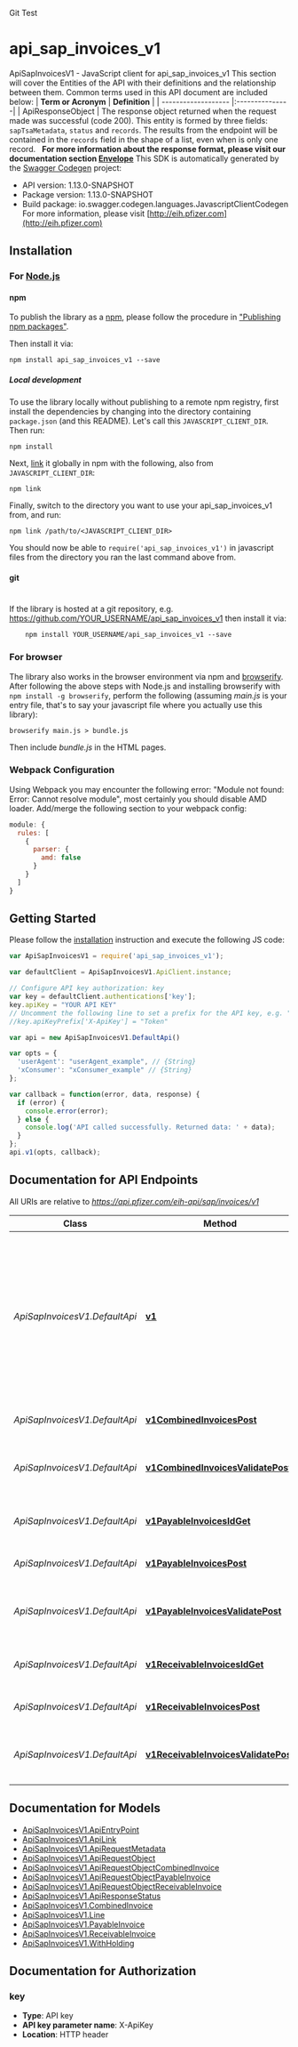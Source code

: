Git Test


# api_sap_invoices_v1

ApiSapInvoicesV1 - JavaScript client for api_sap_invoices_v1
 This section will cover the Entities of the API with their definitions and the relationship between them.  Common terms used in this API document are included below:  | **Term or Acronym** | **Definition** | | ------------------- |:---------------| | ApiResponseObject   | The response object returned when the request made was successful (code 200). This entity is formed by three fields: `sapTsaMetadata`, `status` and `records`. The results from the endpoint will be contained in the `records` field in the shape of a list, even when is only one record.  &nbsp; **For more information about the response format, please visit our documentation section [Envelope](https://developer.pfizer.com/documents/apisguide-envelope)**
This SDK is automatically generated by the [Swagger Codegen](https://github.com/swagger-api/swagger-codegen) project:

- API version: 1.13.0-SNAPSHOT
- Package version: 1.13.0-SNAPSHOT
- Build package: io.swagger.codegen.languages.JavascriptClientCodegen
For more information, please visit [http://eih.pfizer.com](http://eih.pfizer.com)

## Installation

### For [Node.js](https://nodejs.org/)

#### npm

To publish the library as a [npm](https://www.npmjs.com/),
please follow the procedure in ["Publishing npm packages"](https://docs.npmjs.com/getting-started/publishing-npm-packages).

Then install it via:

```shell
npm install api_sap_invoices_v1 --save
```

##### Local development

To use the library locally without publishing to a remote npm registry, first install the dependencies by changing 
into the directory containing `package.json` (and this README). Let's call this `JAVASCRIPT_CLIENT_DIR`. Then run:

```shell
npm install
```

Next, [link](https://docs.npmjs.com/cli/link) it globally in npm with the following, also from `JAVASCRIPT_CLIENT_DIR`:

```shell
npm link
```

Finally, switch to the directory you want to use your api_sap_invoices_v1 from, and run:

```shell
npm link /path/to/<JAVASCRIPT_CLIENT_DIR>
```

You should now be able to `require('api_sap_invoices_v1')` in javascript files from the directory you ran the last 
command above from.

#### git
#
If the library is hosted at a git repository, e.g.
https://github.com/YOUR_USERNAME/api_sap_invoices_v1
then install it via:

```shell
    npm install YOUR_USERNAME/api_sap_invoices_v1 --save
```

### For browser

The library also works in the browser environment via npm and [browserify](http://browserify.org/). After following
the above steps with Node.js and installing browserify with `npm install -g browserify`,
perform the following (assuming *main.js* is your entry file, that's to say your javascript file where you actually 
use this library):

```shell
browserify main.js > bundle.js
```

Then include *bundle.js* in the HTML pages.

### Webpack Configuration

Using Webpack you may encounter the following error: "Module not found: Error:
Cannot resolve module", most certainly you should disable AMD loader. Add/merge
the following section to your webpack config:

```javascript
module: {
  rules: [
    {
      parser: {
        amd: false
      }
    }
  ]
}
```

## Getting Started

Please follow the [installation](#installation) instruction and execute the following JS code:

```javascript
var ApiSapInvoicesV1 = require('api_sap_invoices_v1');

var defaultClient = ApiSapInvoicesV1.ApiClient.instance;

// Configure API key authorization: key
var key = defaultClient.authentications['key'];
key.apiKey = "YOUR API KEY"
// Uncomment the following line to set a prefix for the API key, e.g. "Token" (defaults to null)
//key.apiKeyPrefix['X-ApiKey'] = "Token"

var api = new ApiSapInvoicesV1.DefaultApi()

var opts = { 
  'userAgent': "userAgent_example", // {String} 
  'xConsumer': "xConsumer_example" // {String} 
};

var callback = function(error, data, response) {
  if (error) {
    console.error(error);
  } else {
    console.log('API called successfully. Returned data: ' + data);
  }
};
api.v1(opts, callback);

```

## Documentation for API Endpoints

All URIs are relative to *https://api.pfizer.com/eih-api/sap/invoices/v1*

Class | Method | HTTP request | Description
------------ | ------------- | ------------- | -------------
*ApiSapInvoicesV1.DefaultApi* | [**v1**](docs/DefaultApi.md#v1) | **GET** / | Singleton resource that exists outside any collection and  provides API information. Could be a good place to start with the interaction of the API
*ApiSapInvoicesV1.DefaultApi* | [**v1CombinedInvoicesPost**](docs/DefaultApi.md#v1CombinedInvoicesPost) | **POST** /combined/invoices | Creates a combined invoice
*ApiSapInvoicesV1.DefaultApi* | [**v1CombinedInvoicesValidatePost**](docs/DefaultApi.md#v1CombinedInvoicesValidatePost) | **POST** /combined/invoices/validate | Validates a combined invoice prior creation
*ApiSapInvoicesV1.DefaultApi* | [**v1PayableInvoicesIdGet**](docs/DefaultApi.md#v1PayableInvoicesIdGet) | **GET** /payable/invoices/{invoiceId} | Gets payable invoice by id
*ApiSapInvoicesV1.DefaultApi* | [**v1PayableInvoicesPost**](docs/DefaultApi.md#v1PayableInvoicesPost) | **POST** /payable/invoices | Creates a payable invoice
*ApiSapInvoicesV1.DefaultApi* | [**v1PayableInvoicesValidatePost**](docs/DefaultApi.md#v1PayableInvoicesValidatePost) | **POST** /payable/invoices/validate | Validates a payable invoice prior creation
*ApiSapInvoicesV1.DefaultApi* | [**v1ReceivableInvoicesIdGet**](docs/DefaultApi.md#v1ReceivableInvoicesIdGet) | **GET** /receivable/invoices/{invoiceId} | Gets payable invoice by id
*ApiSapInvoicesV1.DefaultApi* | [**v1ReceivableInvoicesPost**](docs/DefaultApi.md#v1ReceivableInvoicesPost) | **POST** /receivable/invoices | Creates a receivable invoice
*ApiSapInvoicesV1.DefaultApi* | [**v1ReceivableInvoicesValidatePost**](docs/DefaultApi.md#v1ReceivableInvoicesValidatePost) | **POST** /receivable/invoices/validate | Validates a receivable invoice prior creation


## Documentation for Models

 - [ApiSapInvoicesV1.ApiEntryPoint](docs/ApiEntryPoint.md)
 - [ApiSapInvoicesV1.ApiLink](docs/ApiLink.md)
 - [ApiSapInvoicesV1.ApiRequestMetadata](docs/ApiRequestMetadata.md)
 - [ApiSapInvoicesV1.ApiRequestObject](docs/ApiRequestObject.md)
 - [ApiSapInvoicesV1.ApiRequestObjectCombinedInvoice](docs/ApiRequestObjectCombinedInvoice.md)
 - [ApiSapInvoicesV1.ApiRequestObjectPayableInvoice](docs/ApiRequestObjectPayableInvoice.md)
 - [ApiSapInvoicesV1.ApiRequestObjectReceivableInvoice](docs/ApiRequestObjectReceivableInvoice.md)
 - [ApiSapInvoicesV1.ApiResponseStatus](docs/ApiResponseStatus.md)
 - [ApiSapInvoicesV1.CombinedInvoice](docs/CombinedInvoice.md)
 - [ApiSapInvoicesV1.Line](docs/Line.md)
 - [ApiSapInvoicesV1.PayableInvoice](docs/PayableInvoice.md)
 - [ApiSapInvoicesV1.ReceivableInvoice](docs/ReceivableInvoice.md)
 - [ApiSapInvoicesV1.WithHolding](docs/WithHolding.md)


## Documentation for Authorization


### key

- **Type**: API key
- **API key parameter name**: X-ApiKey
- **Location**: HTTP header

